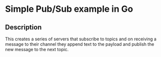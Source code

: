 # Simple Pub/Sub example in Go

## Description

This creates a series of servers that subscribe to topics and on
receiving a message to their channel they append text to the
payload and publish the new message to the next topic.



